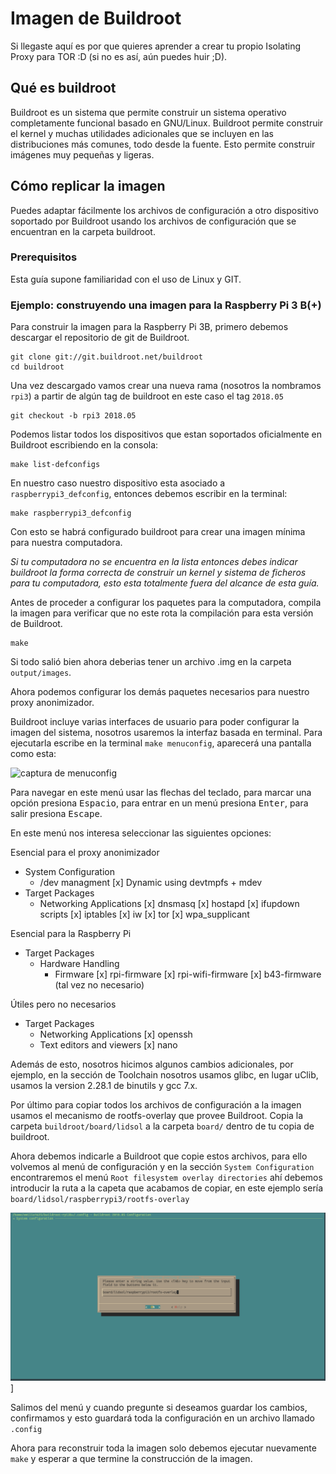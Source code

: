 # Imagen de Buildroot

Si llegaste aquí es por que quieres aprender a crear tu propio Isolating Proxy
para TOR :D (si no es así, aún puedes huir ;D).

## Qué es buildroot

Buildroot es un sistema que permite construir un sistema operativo
completamente funcional basado en GNU/Linux. Buildroot permite construir el
kernel y muchas utilidades adicionales que se incluyen en las distribuciones
más comunes, todo desde la fuente. Esto permite construir imágenes muy pequeñas
y ligeras.

## Cómo replicar la imagen

Puedes adaptar fácilmente los archivos de configuración a otro dispositivo
soportado por Buildroot usando los archivos de configuración que se encuentran
en la carpeta buildroot.

### Prerequisitos

Esta guía supone familiaridad con el uso de Linux y GIT.

### Ejemplo: construyendo una imagen para la Raspberry Pi 3 B(+)

Para construir la imagen para la Raspberry Pi 3B, primero debemos descargar el
repositorio de git de Buildroot.

```shell
git clone git://git.buildroot.net/buildroot
cd buildroot
```

Una vez descargado vamos crear una nueva rama (nosotros la nombramos `rpi3`)
a partir de algún tag de buildroot en este caso el tag `2018.05`

```shell
git checkout -b rpi3 2018.05
```

Podemos listar todos los dispositivos que estan soportados oficialmente en
Buildroot escribiendo en la consola:

```shell
make list-defconfigs
```

En nuestro caso nuestro dispositivo esta asociado a `raspberrypi3_defconfig`,
entonces debemos escribir en la terminal:

```shell
make raspberrypi3_defconfig
```

Con esto se habrá configurado buildroot para crear una imagen mínima para
nuestra computadora.

*Si tu computadora no se encuentra en la lista entonces debes indicar buildroot
la forma correcta de construir un kernel y sistema de ficheros para tu
computadora, esto esta totalmente fuera del alcance de esta guía.*

Antes de proceder a configurar los paquetes para la computadora, compila la
imagen para verificar que no este rota la compilación para esta versión de
Buildroot.

```shell
make
```

Si todo salió bien ahora deberias tener un archivo .img en la carpeta
`output/images`.

Ahora podemos configurar los demás paquetes necesarios para nuestro proxy
anonimizador.

Buildroot incluye varias interfaces de usuario para poder configurar la imagen
del sistema, nosotros usaremos la interfaz basada en terminal. Para ejecutarla
escribe en la terminal `make menuconfig`, aparecerá una pantalla como esta:

![captura de menuconfig](../images/captura1.jpg)

Para navegar en este menú usar las flechas del teclado, para marcar una opción
presiona <kbd>Espacio</kbd>, para entrar en un menú presiona <kbd>Enter</kbd>,
para salir presiona <kbd>Escape</kbd>.

En este menú nos interesa seleccionar las siguientes opciones:

Esencial para el proxy anonimizador
- System Configuration
  - /dev managment
    [x] Dynamic using devtmpfs + mdev
- Target Packages
  - Networking Applications
    [x] dnsmasq
    [x] hostapd
    [x] ifupdown scripts
    [x] iptables
    [x] iw
    [x] tor
    [x] wpa_supplicant

Esencial para la Raspberry Pi
- Target Packages
  - Hardware Handling
    - Firmware
      [x] rpi-firmware
      [x] rpi-wifi-firmware
      [x] b43-firmware (tal vez no necesario)

Útiles pero no necesarios
- Target Packages
  - Networking Applications
    [x] openssh
  - Text editors and viewers
    [x] nano

Además de esto, nosotros hicimos algunos cambios adicionales, por ejemplo, en
la sección de Toolchain nosotros usamos glibc, en lugar uClib, usamos la
version 2.28.1 de binutils y gcc 7.x.

Por último para copiar todos los archivos de configuración a la imagen usamos
el mecanismo de rootfs-overlay que provee Buildroot. Copia la carpeta
`buildroot/board/lidsol` a la carpeta `board/` dentro de tu copia de buildroot.

Ahora debemos indicarle a Buildroot que copie estos archivos, para ello
volvemos al menú de configuración y en la sección `System Configuration`
encontraremos el menú `Root filesystem overlay directories` ahí debemos
introducir la ruta a la capeta que acabamos de copiar, en este ejemplo sería
`board/lidsol/raspberrypi3/rootfs-overlay`

![captura de menuconfig](../images/captura2.png)]

Salimos del menú y cuando pregunte si deseamos guardar los cambios, confirmamos
y esto guardará toda la configuración en un archivo llamado `.config`

Ahora para reconstruir toda la imagen solo debemos ejecutar nuevamente `make`
y esperar a que termine la construcción de la imagen.


